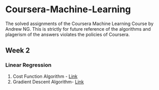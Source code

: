 # Coursera-Machine-Learning
The solved assignments of the Coursera Machine Learning Course by Andrew NG. This is strictly for future reference of the algorithms and plagerism of the answers violates the policies of Coursera.

## Week 2

### Linear Regression

1. Cost Function Algorithm - [Link](Week-2/machine-learning-ex1/ex1/computeCost.m)
2. Gradient Descent Algorithm- [Link](Week-2/machine-learning-ex1/ex1/gradientDescent.m)

